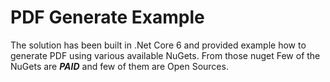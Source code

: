 # PDF Generate Example
The solution has been built in .Net Core 6 and provided example how to generate PDF using various available NuGets. From those nuget Few of the NuGets are ***PAID*** and few of them are Open Sources.
